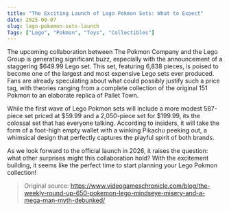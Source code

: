 ```yaml
---
title: "The Exciting Launch of Lego Pokmon Sets: What to Expect"
date: 2025-09-07
slug: lego-pokemon-sets-launch
Tags: ["Lego", "Pokmon", "Toys", "Collectibles"]
---
```


The upcoming collaboration between The Pokmon Company and the Lego Group is generating significant buzz, especially with the announcement of a staggering $649.99 Lego set. This set, featuring 6,838 pieces, is poised to become one of the largest and most expensive Lego sets ever produced. Fans are already speculating about what could possibly justify such a price tag, with theories ranging from a complete collection of the original 151 Pokmon to an elaborate replica of Pallet Town.

While the first wave of Lego Pokmon sets will include a more modest 587-piece set priced at $59.99 and a 2,050-piece set for $199.99, its the colossal set that has everyone talking. According to insiders, it will take the form of a foot-high empty wallet with a winking Pikachu peeking out, a whimsical design that perfectly captures the playful spirit of both brands.

As we look forward to the official launch in 2026, it raises the question: what other surprises might this collaboration hold? With the excitement building, it seems like the perfect time to start planning your Lego Pokmon collection!

> Original source: https://www.videogameschronicle.com/blog/the-weekly-round-up-650-pokemon-lego-mindseye-misery-and-a-mega-man-myth-debunked/